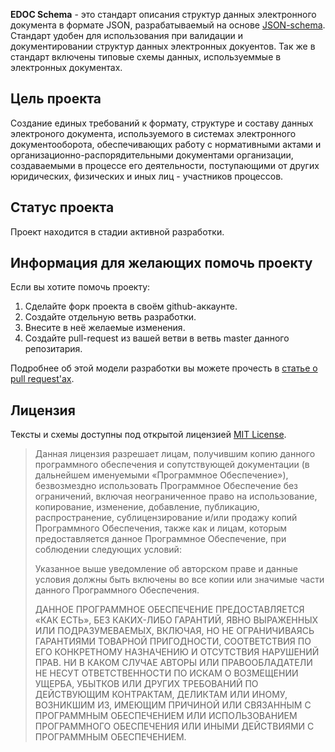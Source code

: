 **EDOC Schema** - это стандарт описания структур данных электронного документа в формате JSON, разрабатываемый на основе [JSON-schema](http://json-schema.org/). Стандарт удобен для использования при валидации и документировании структур данных электронных докуентов. Так же в стандарт включены типовые схемы данных, используеммые в электронных документах.

Цель проекта
------------
Создание единых требований к формату, структуре и составу данных электроного документа, используемого в системах электронного документооборота, обеспечивающих работу с нормативными актами и организационно-распорядительными документами организации, создаваемыми в процессе его деятельности, поступающими от других юридических, физических и иных лиц - участников процессов.

Статус проекта
--------------
Проект находится в стадии активной разработки.

Информация для желающих помочь проекту
-------------------------------------

Если вы хотите помочь проекту:

 1. Сделайте форк проекта в своём github-аккаунте.
 2. Создайте отдельную ветвь разработки.
 3. Внесите в неё желаемые изменения.
 4. Создайте pull-request из вашей ветви в ветвь master данного репозитария.

Подробнее об этой модели разработки вы можете прочесть в [статье о pull request'ах](https://habrahabr.ru/post/125999).

Лицензия
-------
Тексты и схемы доступны под открытой лицензией [MIT License](http://opensource.org/licenses/MIT).
> Данная лицензия разрешает лицам, получившим копию данного программного обеспечения и сопутствующей документации (в дальнейшем именуемыми «Программное Обеспечение»), безвозмездно использовать Программное Обеспечение без ограничений, включая неограниченное право на использование, копирование, изменение, добавление, публикацию, распространение, сублицензирование и/или продажу копий Программного Обеспечения, также как и лицам, которым предоставляется данное Программное Обеспечение, при соблюдении следующих условий:
>
> Указанное выше уведомление об авторском праве и данные условия должны быть включены во все копии или значимые части данного Программного Обеспечения.
>
> ДАННОЕ ПРОГРАММНОЕ ОБЕСПЕЧЕНИЕ ПРЕДОСТАВЛЯЕТСЯ «КАК ЕСТЬ», БЕЗ КАКИХ-ЛИБО ГАРАНТИЙ, ЯВНО ВЫРАЖЕННЫХ ИЛИ ПОДРАЗУМЕВАЕМЫХ, ВКЛЮЧАЯ, НО НЕ ОГРАНИЧИВАЯСЬ ГАРАНТИЯМИ ТОВАРНОЙ ПРИГОДНОСТИ, СООТВЕТСТВИЯ ПО ЕГО КОНКРЕТНОМУ НАЗНАЧЕНИЮ И ОТСУТСТВИЯ НАРУШЕНИЙ ПРАВ. НИ В КАКОМ СЛУЧАЕ АВТОРЫ ИЛИ ПРАВООБЛАДАТЕЛИ НЕ НЕСУТ ОТВЕТСТВЕННОСТИ ПО ИСКАМ О ВОЗМЕЩЕНИИ УЩЕРБА, УБЫТКОВ ИЛИ ДРУГИХ ТРЕБОВАНИЙ ПО ДЕЙСТВУЮЩИМ КОНТРАКТАМ, ДЕЛИКТАМ ИЛИ ИНОМУ, ВОЗНИКШИМ ИЗ, ИМЕЮЩИМ ПРИЧИНОЙ ИЛИ СВЯЗАННЫМ С ПРОГРАММНЫМ ОБЕСПЕЧЕНИЕМ ИЛИ ИСПОЛЬЗОВАНИЕМ ПРОГРАММНОГО ОБЕСПЕЧЕНИЯ ИЛИ ИНЫМИ ДЕЙСТВИЯМИ С ПРОГРАММНЫМ ОБЕСПЕЧЕНИЕМ.
